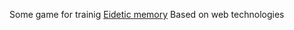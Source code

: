 Some game for trainig [Eidetic memory](https://en.wikipedia.org/wiki/Eidetic_memory)
Based on web technologies